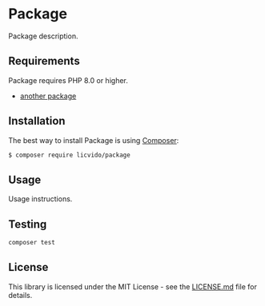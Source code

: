 # Package

Package description.



## Requirements

Package requires PHP 8.0 or higher.

- [another package](https://github.com/licvido/package)



## Installation

The best way to install Package is using  [Composer](http://getcomposer.org/):

```sh
$ composer require licvido/package
```



## Usage

Usage instructions.



## Testing

```sh
composer test
```



## License

This library is licensed under the MIT License - see the [LICENSE.md](LICENSE.md) file for details.
